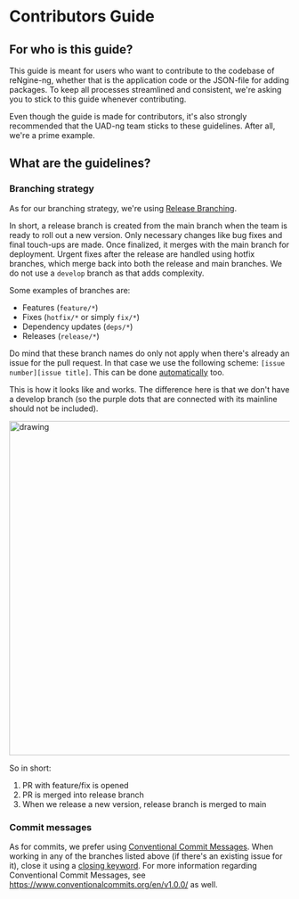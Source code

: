 # Contributors Guide

## For who is this guide?

This guide is meant for users who want to contribute to the codebase of reNgine-ng, whether that is the application code or the JSON-file for adding packages. To keep all processes streamlined and consistent, we're asking you to stick to this guide whenever contributing.

Even though the guide is made for contributors, it's also strongly recommended that the UAD-ng team sticks to these guidelines. After all, we're a prime example.

## What are the guidelines?

### Branching strategy

As for our branching strategy, we're using [Release Branching](https://www.split.io/blog/the-basics-of-release-branching/).

In short, a release branch is created from the main branch when the team is ready to roll out a new version. Only necessary changes like bug fixes and final touch-ups are made. Once finalized, it merges with the main branch for deployment. Urgent fixes after the release are handled using hotfix branches, which merge back into both the release and main branches. We do not use a `develop` branch as that adds complexity.

Some examples of branches are:

- Features (`feature/*`)
- Fixes (`hotfix/*` or simply `fix/*`)
- Dependency updates (`deps/*`)
- Releases (`release/*`)

Do mind that these branch names do only not apply when there's already an issue for the pull request. In that case we use the following scheme: `[issue number][issue title]`. This can be done [automatically](https://docs.github.com/en/issues/tracking-your-work-with-issues/creating-a-branch-for-an-issue) too.

This is how it looks like and works. The difference here is that we don't have a develop branch (so the purple dots that are connected with its mainline should not be included).

<img src="https://wac-cdn.atlassian.com/dam/jcr:cc0b526e-adb7-4d45-874e-9bcea9898b4a/04%20Hotfix%20branches.svg?cdnVersion=1871" alt="drawing" width="600"/>

So in short:

1. PR with feature/fix is opened
1. PR is merged into release branch
1. When we release a new version, release branch is merged to main

### Commit messages

As for commits, we prefer using [Conventional Commit Messages](https://gist.github.com/qoomon/5dfcdf8eec66a051ecd85625518cfd13). When working in any of the branches listed above (if there's an existing issue for it), close it using a [closing keyword](https://docs.github.com/en/issues/tracking-your-work-with-issues/linking-a-pull-request-to-an-issue#linking-a-pull-request-to-an-issue-using-a-keyword). For more information regarding Conventional Commit Messages, see <https://www.conventionalcommits.org/en/v1.0.0/> as well.
